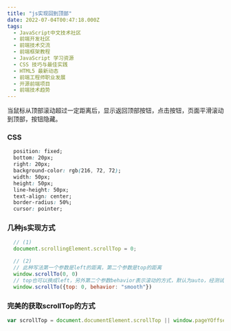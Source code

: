 ```yaml
---
title: "js实现回到顶部"
date: 2022-07-04T00:47:18.000Z
tags: 
  - JavaScript中文技术社区
  - 前端开发社区
  - 前端技术交流
  - 前端框架教程
  - JavaScript 学习资源
  - CSS 技巧与最佳实践
  - HTML5 最新动态
  - 前端工程师职业发展
  - 开源前端项目
  - 前端技术趋势
---
```


当鼠标从顶部滚动超过一定距离后，显示返回顶部按钮，点击按钮，页面平滑滚动到顶部，按钮隐藏。

### CSS

```css
  position: fixed;
  bottom: 20px;
  right: 20px;
  background-color: rgb(216, 72, 72);
  width: 50px;
  height: 50px;
  line-height: 50px;
  text-align: center;
  border-radius: 50%;
  cursor: pointer;
```

### 几种js实现方式

```js
  // (1)
  document.scrollingElement.scrollTop = 0;

  // (2) 
  // 此种写法第一个参数是left的距离，第二个参数是top的距离
  window.scrollTo(0, 0) 
  // top也可以换成left，另外第二个参数behavior表示滚动的方式，默认为auto，经测试与值为instant时相同，都是立刻滚动到指定位置，而smooth则是平滑的滚动。
  window.scrollTo({top: 0, behavior: "smooth"}) 
```

### 完美的获取scrollTop的方式

```js
var scrollTop = document.documentElement.scrollTop || window.pageYOffset || document.body.scrollTop;
```
